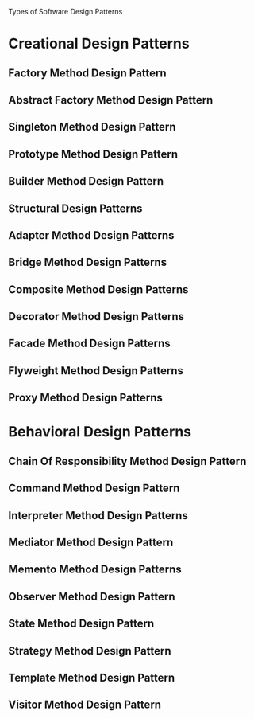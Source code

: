 Types of Software Design Patterns
# Creational Design Patterns

## Factory Method Design Pattern

## Abstract Factory Method Design Pattern

## Singleton Method Design Pattern

## Prototype Method Design Pattern

## Builder Method Design Pattern

## Structural Design Patterns

## Adapter Method Design Patterns

## Bridge Method Design Patterns

## Composite Method Design Patterns

## Decorator Method Design Patterns

## Facade Method Design Patterns

## Flyweight Method Design Patterns

## Proxy Method Design Patterns


# Behavioral Design Patterns

## Chain Of Responsibility Method Design Pattern

## Command Method Design Pattern

## Interpreter Method Design Patterns

## Mediator Method Design Pattern

## Memento Method Design Patterns

## Observer Method Design Pattern

## State Method Design Pattern

## Strategy Method Design Pattern

## Template Method Design Pattern

## Visitor Method Design Pattern
